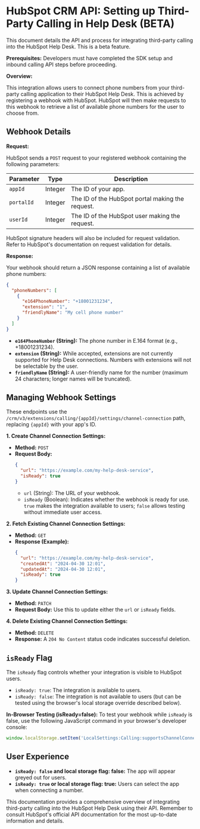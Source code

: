 # HubSpot CRM API: Setting up Third-Party Calling in Help Desk (BETA)

This document details the API and process for integrating third-party calling into the HubSpot Help Desk.  This is a beta feature.

**Prerequisites:**  Developers must have completed the SDK setup and inbound calling API steps before proceeding.

**Overview:**

This integration allows users to connect phone numbers from your third-party calling application to their HubSpot Help Desk.  This is achieved by registering a webhook with HubSpot.  HubSpot will then make requests to this webhook to retrieve a list of available phone numbers for the user to choose from.

## Webhook Details

**Request:**

HubSpot sends a `POST` request to your registered webhook containing the following parameters:

| Parameter | Type    | Description                                                              |
|-----------|---------|--------------------------------------------------------------------------|
| `appId`   | Integer | The ID of your app.                                                      |
| `portalId`| Integer | The ID of the HubSpot portal making the request.                         |
| `userId`  | Integer | The ID of the HubSpot user making the request.                           |

HubSpot signature headers will also be included for request validation.  Refer to HubSpot's documentation on request validation for details.


**Response:**

Your webhook should return a JSON response containing a list of available phone numbers:

```json
{
  "phoneNumbers": [
    {
      "e164PhoneNumber": "+18001231234",
      "extension": "1",
      "friendlyName": "My cell phone number"
    }
  ]
}
```

* **`e164PhoneNumber` (String):** The phone number in E.164 format (e.g., +18001231234).
* **`extension` (String):**  While accepted, extensions are not currently supported for Help Desk connections.  Numbers with extensions will not be selectable by the user.
* **`friendlyName` (String):**  A user-friendly name for the number (maximum 24 characters; longer names will be truncated).


## Managing Webhook Settings

These endpoints use the `/crm/v3/extensions/calling/{appId}/settings/channel-connection` path, replacing `{appId}` with your app's ID.

**1. Create Channel Connection Settings:**

* **Method:** `POST`
* **Request Body:**
  ```json
  {
    "url": "https://example.com/my-help-desk-service",
    "isReady": true
  }
  ```
  * `url` (String):  The URL of your webhook.
  * `isReady` (Boolean):  Indicates whether the webhook is ready for use. `true` makes the integration available to users; `false` allows testing without immediate user access.

**2. Fetch Existing Channel Connection Settings:**

* **Method:** `GET`
* **Response (Example):**
  ```json
  {
    "url": "https://example.com/my-help-desk-service",
    "createdAt": "2024-04-30 12:01",
    "updatedAt": "2024-04-30 12:01",
    "isReady": true
  }
  ```

**3. Update Channel Connection Settings:**

* **Method:** `PATCH`
* **Request Body:**  Use this to update either the `url` or `isReady` fields.

**4. Delete Existing Channel Connection Settings:**

* **Method:** `DELETE`
* **Response:** A `204 No Content` status code indicates successful deletion.


## `isReady` Flag

The `isReady` flag controls whether your integration is visible to HubSpot users.

* `isReady: true`:  The integration is available to users.
* `isReady: false`: The integration is not available to users (but can be tested using the browser's local storage override described below).

**In-Browser Testing (isReady=false):** To test your webhook while `isReady` is false, use the following JavaScript command in your browser's developer console:

```javascript
window.localStorage.setItem('LocalSettings:Calling:supportsChannelConnection', true);
```

## User Experience

* **`isReady: false` and local storage flag: false:** The app will appear greyed out for users.
* **`isReady: true` or local storage flag: true:** Users can select the app when connecting a number.


This documentation provides a comprehensive overview of integrating third-party calling into the HubSpot Help Desk using their API.  Remember to consult HubSpot's official API documentation for the most up-to-date information and details.
